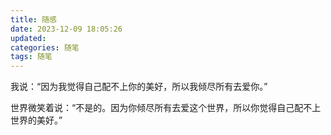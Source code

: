 ```yaml
---
title: 随感
date: 2023-12-09 18:05:26
updated: 
categories: 随笔
tags: 随笔
---
```


我说：“因为我觉得自己配不上你的美好，所以我倾尽所有去爱你。”

世界微笑着说：“不是的。因为你倾尽所有去爱这个世界，所以你觉得自己配不上世界的美好。”
